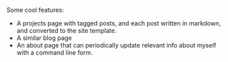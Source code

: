 Some cool features:
- A projects page with tagged posts, and each post written in markdown, and converted to the site template.
- A similar blog page
- An about page that can periodically update relevant info about myself with a command line form.
